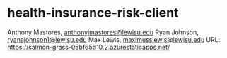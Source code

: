 # health-insurance-risk-client
Anthony Mastores, anthonyjmastores@lewisu.edu
Ryan Johnson, ryanajohnson1@lewisu.edu
Max Lewis, maximusslewis@lewisu.edu
URL: https://salmon-grass-05bf65d10.2.azurestaticapps.net/
